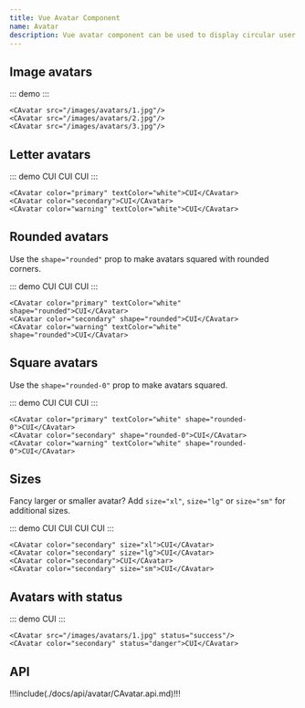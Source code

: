 ```yaml
---
title: Vue Avatar Component
name: Avatar
description: Vue avatar component can be used to display circular user profile pictures. Avatar can be used to portray people or objects. It supports images, icons, or letters.
---
```


## Image avatars

::: demo
<CAvatar src="/images/avatars/1.jpg"/>
<CAvatar src="/images/avatars/2.jpg"/>
<CAvatar src="/images/avatars/3.jpg"/>
:::
```vue
<CAvatar src="/images/avatars/1.jpg"/>
<CAvatar src="/images/avatars/2.jpg"/>
<CAvatar src="/images/avatars/3.jpg"/>
```
## Letter avatars

::: demo
<CAvatar color="primary" textColor="white">CUI</CAvatar>
<CAvatar color="secondary">CUI</CAvatar>
<CAvatar color="warning" textColor="white">CUI</CAvatar>
:::
```vue
<CAvatar color="primary" textColor="white">CUI</CAvatar>
<CAvatar color="secondary">CUI</CAvatar>
<CAvatar color="warning" textColor="white">CUI</CAvatar>
```

## Rounded avatars

Use the `shape="rounded"` prop to make avatars squared with rounded corners.

::: demo
<CAvatar color="primary" textColor="white" shape="rounded">CUI</CAvatar>
<CAvatar color="secondary" shape="rounded">CUI</CAvatar>
<CAvatar color="warning" textColor="white" shape="rounded">CUI</CAvatar>
:::
```vue
<CAvatar color="primary" textColor="white" shape="rounded">CUI</CAvatar>
<CAvatar color="secondary" shape="rounded">CUI</CAvatar>
<CAvatar color="warning" textColor="white" shape="rounded">CUI</CAvatar>
```
## Square avatars

Use the `shape="rounded-0"` prop to make avatars squared.

::: demo
<CAvatar color="primary" textColor="white" shape="rounded-0">CUI</CAvatar>
<CAvatar color="secondary" shape="rounded-0">CUI</CAvatar>
<CAvatar color="warning" textColor="white" shape="rounded-0">CUI</CAvatar>
:::
```vue
<CAvatar color="primary" textColor="white" shape="rounded-0">CUI</CAvatar>
<CAvatar color="secondary" shape="rounded-0">CUI</CAvatar>
<CAvatar color="warning" textColor="white" shape="rounded-0">CUI</CAvatar>
```

## Sizes

Fancy larger or smaller avatar? Add `size="xl"`, `size="lg"` or `size="sm"` for additional sizes.

::: demo
<CAvatar color="secondary" size="xl">CUI</CAvatar>
<CAvatar color="secondary" size="lg">CUI</CAvatar>
<CAvatar color="secondary">CUI</CAvatar>
<CAvatar color="secondary" size="sm">CUI</CAvatar>
:::
```vue
<CAvatar color="secondary" size="xl">CUI</CAvatar>
<CAvatar color="secondary" size="lg">CUI</CAvatar>
<CAvatar color="secondary">CUI</CAvatar>
<CAvatar color="secondary" size="sm">CUI</CAvatar>
```

## Avatars with status

::: demo
<CAvatar src="/images/avatars/1.jpg" status="success"/>
<CAvatar color="secondary" status="danger">CUI</CAvatar>
:::
```vue
<CAvatar src="/images/avatars/1.jpg" status="success"/>
<CAvatar color="secondary" status="danger">CUI</CAvatar>
```

## API

!!!include(./docs/api/avatar/CAvatar.api.md)!!!